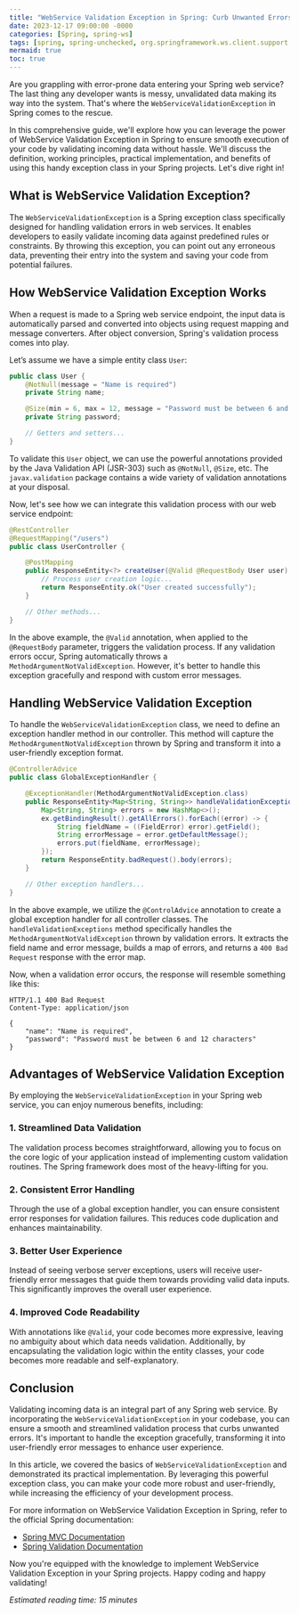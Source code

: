 ```yaml
---
title: "WebService Validation Exception in Spring: Curb Unwanted Errors and Streamline Code Execution"
date: 2023-12-17 09:00:00 -0000
categories: [Spring, spring-ws]
tags: [spring, spring-unchecked, org.springframework.ws.client.support.interceptor]
mermaid: true
toc: true
---
```



Are you grappling with error-prone data entering your Spring web service? The last thing any developer wants is messy, unvalidated data making its way into the system. That's where the `WebServiceValidationException` in Spring comes to the rescue.

In this comprehensive guide, we'll explore how you can leverage the power of WebService Validation Exception in Spring to ensure smooth execution of your code by validating incoming data without hassle. We'll discuss the definition, working principles, practical implementation, and benefits of using this handy exception class in your Spring projects. Let's dive right in!

## What is WebService Validation Exception?

The `WebServiceValidationException` is a Spring exception class specifically designed for handling validation errors in web services. It enables developers to easily validate incoming data against predefined rules or constraints. By throwing this exception, you can point out any erroneous data, preventing their entry into the system and saving your code from potential failures.

## How WebService Validation Exception Works

When a request is made to a Spring web service endpoint, the input data is automatically parsed and converted into objects using request mapping and message converters. After object conversion, Spring's validation process comes into play.

Let’s assume we have a simple entity class `User`:

```java
public class User {
    @NotNull(message = "Name is required")
    private String name;

    @Size(min = 6, max = 12, message = "Password must be between 6 and 12 characters")
    private String password;

    // Getters and setters...
}
```

To validate this `User` object, we can use the powerful annotations provided by the Java Validation API (JSR-303) such as `@NotNull`, `@Size`, etc. The `javax.validation` package contains a wide variety of validation annotations at your disposal.

Now, let's see how we can integrate this validation process with our web service endpoint:

```java
@RestController
@RequestMapping("/users")
public class UserController {

    @PostMapping
    public ResponseEntity<?> createUser(@Valid @RequestBody User user) {
        // Process user creation logic...
        return ResponseEntity.ok("User created successfully");
    }

    // Other methods...
}
```

In the above example, the `@Valid` annotation, when applied to the `@RequestBody` parameter, triggers the validation process. If any validation errors occur, Spring automatically throws a `MethodArgumentNotValidException`. However, it's better to handle this exception gracefully and respond with custom error messages.

## Handling WebService Validation Exception

To handle the `WebServiceValidationException` class, we need to define an exception handler method in our controller. This method will capture the `MethodArgumentNotValidException` thrown by Spring and transform it into a user-friendly exception format.

```java
@ControllerAdvice
public class GlobalExceptionHandler {

    @ExceptionHandler(MethodArgumentNotValidException.class)
    public ResponseEntity<Map<String, String>> handleValidationExceptions(MethodArgumentNotValidException ex) {
        Map<String, String> errors = new HashMap<>();
        ex.getBindingResult().getAllErrors().forEach((error) -> {
            String fieldName = ((FieldError) error).getField();
            String errorMessage = error.getDefaultMessage();
            errors.put(fieldName, errorMessage);
        });
        return ResponseEntity.badRequest().body(errors);
    }

    // Other exception handlers...
}
```

In the above example, we utilize the `@ControlAdvice` annotation to create a global exception handler for all controller classes. The `handleValidationExceptions` method specifically handles the `MethodArgumentNotValidException` thrown by validation errors. It extracts the field name and error message, builds a map of errors, and returns a `400 Bad Request` response with the error map.

Now, when a validation error occurs, the response will resemble something like this:

```http
HTTP/1.1 400 Bad Request
Content-Type: application/json

{
    "name": "Name is required",
    "password": "Password must be between 6 and 12 characters"
}
```

## Advantages of WebService Validation Exception

By employing the `WebServiceValidationException` in your Spring web service, you can enjoy numerous benefits, including:

### 1. Streamlined Data Validation

The validation process becomes straightforward, allowing you to focus on the core logic of your application instead of implementing custom validation routines. The Spring framework does most of the heavy-lifting for you.

### 2. Consistent Error Handling

Through the use of a global exception handler, you can ensure consistent error responses for validation failures. This reduces code duplication and enhances maintainability.

### 3. Better User Experience

Instead of seeing verbose server exceptions, users will receive user-friendly error messages that guide them towards providing valid data inputs. This significantly improves the overall user experience.

### 4. Improved Code Readability

With annotations like `@Valid`, your code becomes more expressive, leaving no ambiguity about which data needs validation. Additionally, by encapsulating the validation logic within the entity classes, your code becomes more readable and self-explanatory.

## Conclusion

Validating incoming data is an integral part of any Spring web service. By incorporating the `WebServiceValidationException` in your codebase, you can ensure a smooth and streamlined validation process that curbs unwanted errors. It's important to handle the exception gracefully, transforming it into user-friendly error messages to enhance user experience.

In this article, we covered the basics of `WebServiceValidationException` and demonstrated its practical implementation. By leveraging this powerful exception class, you can make your code more robust and user-friendly, while increasing the efficiency of your development process.

For more information on WebService Validation Exception in Spring, refer to the official Spring documentation:

- [Spring MVC Documentation](https://docs.spring.io/spring-framework/docs/current/reference/html/web.html#mvc)
- [Spring Validation Documentation](https://docs.spring.io/spring-framework/docs/current/reference/html/web.html#mvc-ann-validation)

Now you're equipped with the knowledge to implement WebService Validation Exception in your Spring projects. Happy coding and happy validating!

*Estimated reading time: 15 minutes*